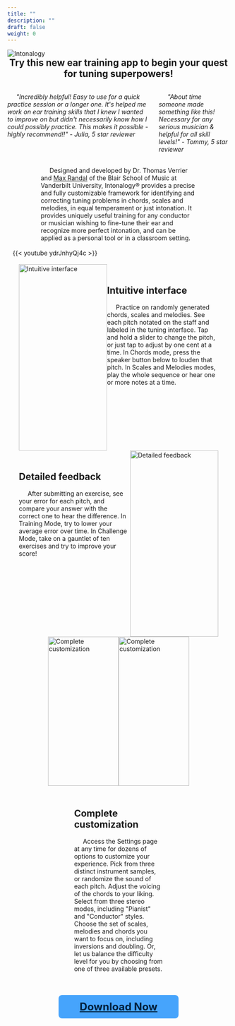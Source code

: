 ```yaml
---
title: ""
description: ""
draft: false
weight: 0
---
```


<div style= "display: flex;">
  <div>
    <img style="margin: auto; min-width: 22vw;" src="./images/title.png" alt="Intonalogy"><br>
    <h2 style="margin: auto; text-align: center;">Try this new ear training app to begin your quest for tuning superpowers!</h2><br>
    <div style="display: flex; justify-content: space-around;">
      <p style="margin-right: 20px; text-indent: 20px; font-style: italic;">"Incredibly helpful! Easy to use for a quick practice session or a longer one. It's helped me work on ear training skills that I knew I wanted to improve on but didn't necessarily know how I could possibly practice. This makes it possible - highly recommend!!" - Julia, 5 star reviewer</p>
      <p style="text-indent: 20px; font-style: italic;">"About time someone made something like this! Necessary for any serious musician & helpful for all skill levels!" - Tommy, 5 star reviewer</p>
    </div><br>
    <p style="margin: auto; text-indent: 20px; min-width: 200px; max-width: 70%;">Designed and developed by Dr. Thomas Verrier and <a href="https://maxrandalmusic.com">Max Randal</a> of the Blair School of Music at Vanderbilt University, Intonalogy® provides a precise and fully customizable framework for identifying and correcting tuning problems in chords, scales and melodies, in equal temperament or just intonation. It provides uniquely useful training for any conductor or musician wishing to fine-tune their ear and recognize more perfect intonation, and can be applied as a personal tool or in a classroom setting.</p><br>
    <div style="margin: auto; width: 67%; min-width: 50vw;">{{< youtube ydrJnhyQj4c >}}</div><br>
    <div style="display: flex; flex-wrap: wrap; justify-content: center;">
      <img src="./images/main1.jpg" alt="Intuitive interface" style="height: 422px; width: 200px;">
      <div style="flex: 1 1 auto; min-width: 200px; max-width: 50%;">
        <br><h2 style="font-weight: bold;">Intuitive interface</h2>
        <p style="text-indent: 20px;">Practice on randomly generated chords, scales and melodies. See each pitch notated on the staff and labeled in the tuning interface. Tap and hold a slider to change the pitch, or just tap to adjust by one cent at a time. In Chords mode, press the speaker button below to louden that pitch. In Scales and Melodies modes, play the whole sequence or hear one or more notes at a time.</p>
      </div>
    </div>
    <div style="display: flex; flex-wrap: wrap; justify-content: center;">
      <div style="flex: 1 1 auto; min-width: 200px; max-width: 50%;">
        <br><h2 style="font-weight: bold;">Detailed feedback</h2>
        <p style="text-indent: 20px;">After submitting an exercise, see your error for each pitch, and compare your answer with the correct one to hear the difference. In Training Mode, try to lower your average error over time. In Challenge Mode, take on a gauntlet of ten exercises and try to improve your score!</p>
      </div>
      <img src="./images/main2.jpg" alt="Detailed feedback" style="height: 422px; width: 200px;">
    </div>
    <div style="display: flex; flex-wrap: wrap; justify-content: center;">
      <img src="./images/main3.jpg" alt="Complete customization" style="height: 338px; width: 160px;">
      <img src="./images/main4.jpg" alt="Complete customization" style="height: 338px; width: 160px;">
      <div style="flex: 1 1 auto; min-width: 200px; max-width: 40%; margin: 20px;">
        <h2 style="font-weight: bold;">Complete customization</h2>
        <p style="text-indent: 20px;">Access the Settings page at any time for dozens of options to customize your experience. Pick from three distinct instrument samples, or randomize the sound of each pitch. Adjust the voicing of the chords to your liking. Select from three stereo modes, including "Pianist" and "Conductor" styles. Choose the set of scales, melodies and chords you want to focus on, including inversions and doubling. Or, let us balance the difficulty  level for you by choosing from one of three available presets.</p>
      </div>
    </div>
    <br>
    <a href="./download" style="display: flex; width: 240px; justify-content: center; margin: auto; color: #00203d; padding: 12px 16px; background-color: #46a4fc; border: none; border-radius: 8px; font-size: 24px; font-weight: bold;">Download Now</a>
  </div>
</div>